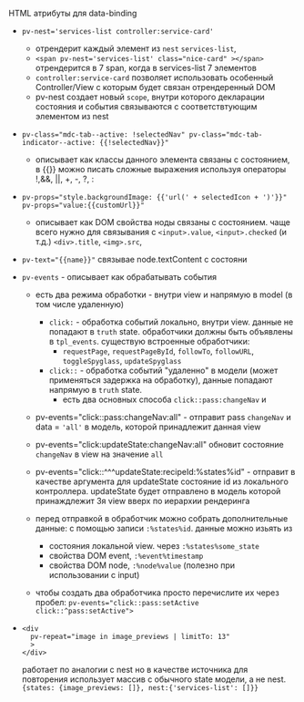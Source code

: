 



HTML атрибуты для data-binding

- `pv-nest='services-list controller:service-card'`
  
  - отрендерит каждый элемент из `nest` `services-list`,
  - `<span pv-nest='services-list' class="nice-card" ></span>` отрендерится в 7 span, когда в services-list 7 элементов
  - `controller:service-card` позволяет использовать особенный Controller/View с которым будет связан отрендеренный DOM
  - pv-nest создает новый `scope`, внутри которого декларации состояния и события связываются с соответствтующим элементом из nest
  
- `pv-class="mdc-tab--active: !selectedNav" pv-class="mdc-tab-indicator--active: {{!selectedNav}}"`

  - описывает как классы данного элемента связаны с состоянием, в {{}} можно писать сложные выражения используя операторы !,&&, ||, +, -, ?, :

- `pv-props="style.backgroundImage: {{'url(' + selectedIcon + ')'}}" pv-props="value:{{customUrl}}" `

  - описывает как DOM свойства ноды связаны с состоянием. чаще всего нужно для связывания с `<input>.value`, `<input>.checked` (и т.д.) `<div>.title`, `<img>.src`,
  
- `pv-text="{{name}}"` связывае node.textContent с состояни

  

- `pv-events` - описывает как обрабатывать события

  - есть два режима обработки - внутри view и напрямую в model (в том числе удаленную)

    - `click:` - обработка событий локально, внутри view. данные не попадают в `truth` state. обработчики должны быть объявлены в `tpl_events`. существую встроенные обработчики:
      - `requestPage`, `requestPageById`, `followTo`, `followURL`, `toggleSpyglass`, `updateSpyglass`  
    - `click::` - обработка событий "удаленно" в модели (может применяться задержка на обработку), данные попадают напрямую в `truth` state.
      - есть два основных способа `click::pass:changeNav` и 

  - pv-events="click::pass:changeNav:all" - отправит pass `changeNav` и data = `'all'` в модель, которой принадлежит данная view

  - pv-events="click:updateState:changeNav:all" обновит состояние `changeNav` в view на значение `all`

  - pv-events="click::^^^updateState:recipeId:%states%id" - отправит в качестве аргумента для updateState состояние id из локального контроллера. updateState будет отправлено в модель которой принаждлежит 3я view вверх по иерархии рендеринга

  - перед отправкой в обработчик можно собрать дополнительные данные: с помощью записи `:%states%id`. данные можно изьять из 

    - состояния локальной view. через `:%states%some_state`
    - свойства DOM event, `:%event%timestamp`
    - свойства DOM node, `:%node%value` (полезно при использовании с input)

    
  - чтобы создать два обработчика просто перечислите их через пробел: `pv-events="click::pass:setActive click::^pass:setActive">`

    




- ```
  <div
    pv-repeat="image in image_previews | limitTo: 13"
    >
  </div>
  ```

  работает по аналогии с nest но в качестве источника для повторения использует массив с обычного state модели, а не nest. `{states: {image_previews: []}, nest:{'services-list': []}}`

